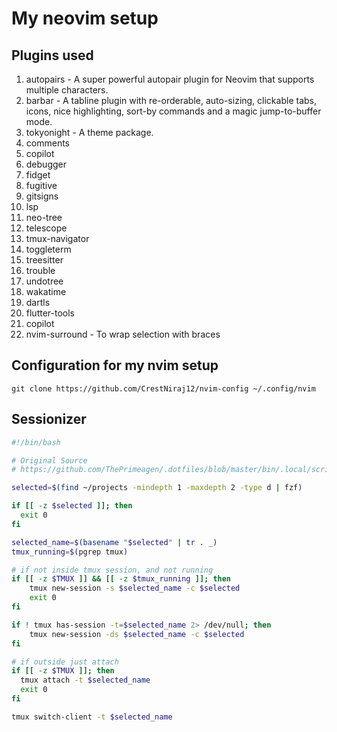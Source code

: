 # My neovim setup

## Plugins used
1. autopairs - A super powerful autopair plugin for Neovim that supports multiple characters. 
2. barbar - A tabline plugin with re-orderable, auto-sizing, clickable tabs, icons, nice highlighting, sort-by commands and a magic jump-to-buffer mode.
3. tokyonight - A theme package.
4. comments
5. copilot
6. debugger
7. fidget
8. fugitive
9. gitsigns
10. lsp
11. neo-tree
12. telescope
13. tmux-navigator
14. toggleterm
15. treesitter
16. trouble
17. undotree
19. wakatime
20. dartls
21. flutter-tools
22. copilot
23. nvim-surround - To wrap selection with braces


## Configuration for my nvim setup

```
git clone https://github.com/CrestNiraj12/nvim-config ~/.config/nvim
```

## Sessionizer

```bash
#!/bin/bash

# Original Source
# https://github.com/ThePrimeagen/.dotfiles/blob/master/bin/.local/scripts/tmux-sessionizer

selected=$(find ~/projects -mindepth 1 -maxdepth 2 -type d | fzf)

if [[ -z $selected ]]; then
  exit 0
fi

selected_name=$(basename "$selected" | tr . _)
tmux_running=$(pgrep tmux)

# if not inside tmux session, and not running
if [[ -z $TMUX ]] && [[ -z $tmux_running ]]; then
    tmux new-session -s $selected_name -c $selected
    exit 0
fi

if ! tmux has-session -t=$selected_name 2> /dev/null; then
    tmux new-session -ds $selected_name -c $selected
fi

# if outside just attach
if [[ -z $TMUX ]]; then
  tmux attach -t $selected_name
  exit 0
fi

tmux switch-client -t $selected_name
```
